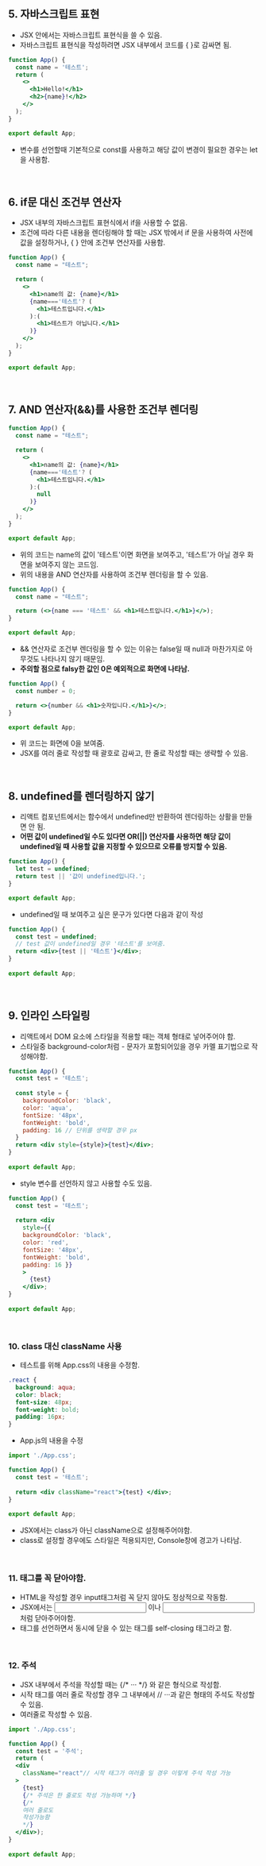 ## 5. 자바스크립트 표현
- JSX 안에서는 자바스크립트 표현식을 쓸 수 있음.
- 자바스크립트 표현식을 작성하려면 JSX 내부에서 코드를 { }로 감싸면 됨.
``` jsx
function App() {
  const name = '테스트';
  return (
    <>
      <h1>Hello!</h1>
      <h2>{name}!</h2>
    </>
  );
}

export default App;
```
- 변수를 선언할때 기본적으로 const를 사용하고 해당 값이 변경이 필요한 경우는 let을 사용함.
<br>

## 6. if문 대신 조건부 연산자
- JSX 내부의 자바스크립트 표현식에서 if을 사용할 수 없음.
- 조건에 따라 다른 내용을 렌더링해야 할 때는 JSX 밖에서 if 문을 사용하여 사전에 값을 설정하거나, { } 안에 조건부 연산자를 사용함.
``` jsx
function App() {
  const name = "테스트";

  return (
    <>
      <h1>name의 값: {name}</h1>
      {name==='테스트'? (
        <h1>테스트입니다.</h1>
      ):(
        <h1>테스트가 아닙니다.</h1>
      )}
    </>
  );
}

export default App;
```
<br>

## 7. AND 연산자(&&)를 사용한 조건부 렌더링
``` jsx
function App() {
  const name = "테스트";

  return (
    <>
      <h1>name의 값: {name}</h1>
      {name==='테스트'? (
        <h1>테스트입니다.</h1>
      ):(
        null
      )}
    </>
  );
}

export default App;
```
- 위의 코드는 name의 값이 '테스트'이면 화면을 보여주고, '테스트'가 아닐 경우 화면을 보여주지 않는 코드임.
- 위의 내용을 AND 연산자를 사용하여 조건부 렌더링을 할 수 있음.
``` jsx
function App() {
  const name = "테스트";

  return (<>{name === '테스트' && <h1>테스트입니다.</h1>}</>);
}

export default App;
```
- && 연산자로 조건부 렌더링을 할 수 있는 이유는 false일 때 null과 마찬가지로 아무것도 나타나지 않기 때문임.
- <b>주의할 점으로 falsy한 값인 0은 예외적으로 화면에 나타남.</b>
``` jsx
function App() {
  const number = 0;

  return <>{number && <h1>숫자입니다.</h1>}</>;
}

export default App;
```
- 위 코드는 화면에 0을 보여줌.
- JSX를 여러 줄로 작성할 때 괄호로 감싸고, 한 줄로 작성할 때는 생략할 수 있음.
<br>

## 8. undefined를 렌더링하지 않기
- 리액트 컴포넌트에서는 함수에서 undefined만 반환하여 렌더링하는 상활을 만들면 안 됨.
- <b>어떤 값이 undefined일 수도 있다면 OR(||) 연산자를 사용하면 해당 값이 undefined일 때 사용할 값을 지정할 수 있으므로 오류를 방지할 수 있음.</b>
``` jsx
function App() {
  let test = undefined;
  return test || '값이 undefined입니다.';
}

export default App;
```
- undefined일 때 보여주고 싶은 문구가 있다면 다음과 같이 작성
``` jsx
function App() { 
  const test = undefined;
  // test 값이 undefined일 경우 '테스트'를 보여줌.
  return <div>{test || '테스트'}</div>;
} 
 
export default App; 
```
<br>

## 9. 인라인 스타일링
- 리액트에서 DOM 요소에 스타일을 적용할 때는 객체 형태로 넣어주어야 함.
- 스타일중 background-color처럼 - 문자가 포함되어있을 경우 카멜 표기법으로 작성해야함.
``` jsx
function App() { 
  const test = '테스트';
  
  const style = {
    backgroundColor: 'black',
    color: 'aqua',
    fontSize: '48px',
    fontWeight: 'bold',
    padding: 16 // 단위를 생략할 경우 px
  }
  return <div style={style}>{test}</div>;
} 
 
export default App; 
```
- style 변수를 선언하지 않고 사용할 수도 있음.
``` jsx
function App() { 
  const test = '테스트';
  
  return <div 
    style={{
    backgroundColor: 'black',
    color: 'red',
    fontSize: '48px',
    fontWeight: 'bold',
    padding: 16 }}
    >
      {test}
    </div>;
} 
 
export default App; 
```
<br>

### 10. class 대신 className 사용
- 테스트를 위해 App.css의 내용을 수정함.
``` css
.react {
  background: aqua;
  color: black;
  font-size: 48px;
  font-weight: bold;
  padding: 16px;
}
```
- App.js의 내용을 수정
``` jsx
import './App.css';

function App() { 
  const test = '테스트';
  
  return <div className="react">{test} </div>;
} 
 
export default App; 
```
- JSX에서는 class가 아닌 className으로 설정해주어야함.
- class로 설정할 경우에도 스타일은 적용되지만, Console창에 경고가 나타남.
<br>

### 11. 태그를 꼭 닫아야함.
- HTML을 작성할 경우 input태그처럼 꼭 닫지 않아도 정상적으로 작동함.
- JSX에서는 <input></input> 이나 <input/> 처럼 닫아주어야함.
- 태그를 선언하면서 동시에 닫을 수 있는 태그를 self-closing 태그라고 함.
<br>

### 12. 주석
- JSX 내부에서 주석을 작성할 때는 {/* ··· */} 와 같은 형식으로 작성함.
- 시작 태그를 여러 줄로 작성할 경우 그 내부에서 // ···과 같은 형태의 주석도 작성할 수 있음.
- 여러줄로 작성할 수 있음.
``` jsx
import './App.css';

function App() { 
  const test = '주석';
  return (
  <div
    className="react"// 시작 태그가 여러줄 일 경우 이렇게 주석 작성 가능
  >
    {test}
    {/* 주석은 한 줄로도 작성 가능하며 */}
    {/*
    여러 줄로도
    작성가능함
    */}
  </div>);
} 
 
export default App; 
```

